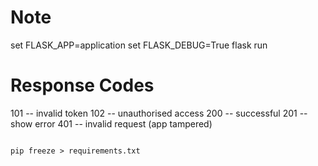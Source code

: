 # Note
set FLASK_APP=application
set FLASK_DEBUG=True
flask run

# Response Codes
101 -- invalid token
102 -- unauthorised access
200 -- successful
201 -- show error
401 -- invalid request (app tampered)

```

pip freeze > requirements.txt